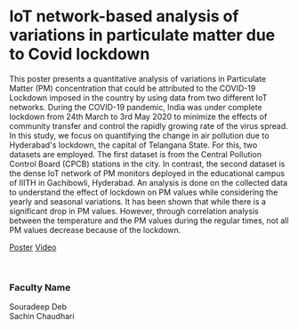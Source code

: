 # IoT network-based analysis of variations in particulate matter due to Covid lockdown

This poster presents a quantitative analysis of variations in Particulate Matter (PM) concentration that could be attributed to the COVID-19 Lockdown imposed in the country by using data from two different IoT networks. During the COVID-19 pandemic, India was under complete lockdown from 24th March to 3rd May 2020 to minimize the effects of community transfer and control the rapidly growing rate of the virus spread. In this study, we focus on quantifying the change in air pollution due to Hyderabad's lockdown, the capital of Telangana State. For this, two datasets are employed. The first dataset is from the Central Pollution Control Board (CPCB) stations in the city. In contrast, the second dataset is the dense IoT network of PM monitors deployed in the educational campus of IIITH in Gachibowli, Hyderabad. An analysis is done on the collected data to understand the effect of lockdown on PM values while considering the yearly and seasonal variations. It has been shown that while there is a significant drop in PM values. However, through correlation analysis between the temperature and the PM values during the regular times, not all PM values decrease because of the lockdown.

[Poster](06.%20IoT%20network-based%20analysis%20of%20variations%20in%20particulate%20matter%20due%20to%20Covid%20lockdown.pdf)
[Video](https://youtu.be/lEru51KxBG4)

<br>


### Faculty Name

Souradeep Deb<br>
Sachin Chaudhari
